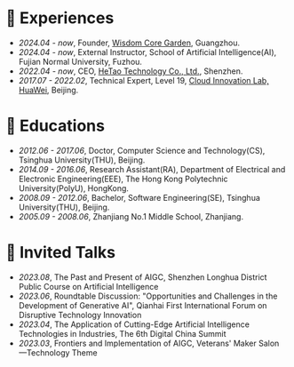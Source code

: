 # 💼 Experiences
- *2024.04 - now*, Founder, [Wisdom Core Garden](https://www.aileader.cn/), Guangzhou.
- *2024.04 - now*, External Instructor, School of Artificial Intelligence(AI), Fujian Normal University, Fuzhou.
- *2022.04 - now*, CEO, [HeTao Technology Co., Ltd.](https://www.corecog.cn/), Shenzhen.
- *2017.07 - 2022.02*, Technical Expert, Level 19, [Cloud Innovation Lab, HuaWei](https://www.huaweicloud.com/lab/home.html), Beijing.

# 📖 Educations
- *2012.06 - 2017.06*, Doctor, Computer Science and Technology(CS), Tsinghua University(THU), Beijing.
- *2014.09 - 2016.06*, Research Assistant(RA), Department of Electrical and Electronic Engineering(EEE), The Hong Kong Polytechnic University(PolyU), HongKong.
- *2008.09 - 2012.06*, Bachelor, Software Engineering(SE), Tsinghua University(THU), Beijing.
- *2005.09 - 2008.06*, Zhanjiang No.1 Middle School, Zhanjiang.

# 💬 Invited Talks
- *2023.08*, The Past and Present of AIGC, Shenzhen Longhua District Public Course on Artificial Intelligence
- *2023.06*, Roundtable Discussion: "Opportunities and Challenges in the Development of Generative AI", Qianhai First International Forum on Disruptive Technology Innovation
- *2023.04*, The Application of Cutting-Edge Artificial Intelligence Technologies in Industries, The 6th Digital China Summit
- *2023.03*, Frontiers and Implementation of AIGC, Veterans' Maker Salon—Technology Theme